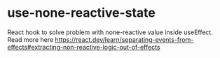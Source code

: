 # use-none-reactive-state
React hook to solve problem with none-reactive value inside useEffect. Read more here https://react.dev/learn/separating-events-from-effects#extracting-non-reactive-logic-out-of-effects
